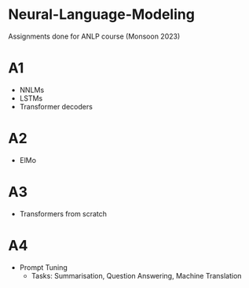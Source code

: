 # Neural-Language-Modeling
Assignments done for ANLP course (Monsoon 2023)

# A1
- NNLMs
- LSTMs
- Transformer decoders

# A2
- ElMo

# A3
- Transformers from scratch

# A4
- Prompt Tuning
    - Tasks: Summarisation, Question Answering, Machine Translation
